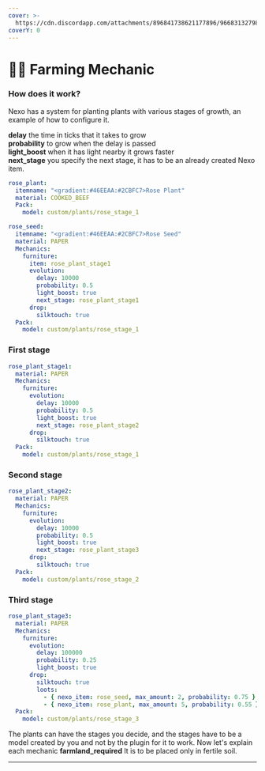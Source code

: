 ```yaml
---
cover: >-
  https://cdn.discordapp.com/attachments/896841738621177896/966831327984893992/unknown.png
coverY: 0
---
```


# 🧑‍🌾 Farming Mechanic

### How does it work?

Nexo has a system for planting plants with various stages of growth, an example of how to configure it.

**delay** the time in ticks that it takes to grow\
**probability** to grow when the delay is passed\
**light\_boost** when it has light nearby it grows faster\
**next\_stage** you specify the next stage, it has to be an already created Nexo item.

```yaml
rose_plant:
  itemname: "<gradient:#46EEAA:#2CBFC7>Rose Plant"
  material: COOKED_BEEF
  Pack:
    model: custom/plants/rose_stage_1

rose_seed:
  itemname: "<gradient:#46EEAA:#2CBFC7>Rose Seed"
  material: PAPER
  Mechanics:
    furniture:
      item: rose_plant_stage1
      evolution:
        delay: 10000
        probability: 0.5
        light_boost: true
        next_stage: rose_plant_stage1
      drop:
        silktouch: true
  Pack:
    model: custom/plants/rose_stage_1
```

### First stage

```yaml
rose_plant_stage1:
  material: PAPER
  Mechanics:
    furniture:
      evolution:
        delay: 10000
        probability: 0.5
        light_boost: true
        next_stage: rose_plant_stage2
      drop:
        silktouch: true
  Pack:
    model: custom/plants/rose_stage_1
```

### Second stage

```yaml
rose_plant_stage2:
  material: PAPER
  Mechanics:
    furniture:
      evolution:
        delay: 10000
        probability: 0.5
        light_boost: true
        next_stage: rose_plant_stage3
      drop:
        silktouch: true
  Pack:
    model: custom/plants/rose_stage_2
```

### Third stage

```yaml
rose_plant_stage3:
  material: PAPER
  Mechanics:
    furniture:
      evolution:
        delay: 100000
        probability: 0.25
        light_boost: true
      drop:
        silktouch: true
        loots:
          - { nexo_item: rose_seed, max_amount: 2, probability: 0.75 }
          - { nexo_item: rose_plant, max_amount: 5, probability: 0.55 }
  Pack:
    model: custom/plants/rose_stage_3
```

The plants can have the stages you decide, and the stages have to be a model created by you and not by the plugin for it to work. Now let's explain each mechanic **farmland\_required** It is to be placed only in fertile soil.

***
